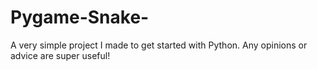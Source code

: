 # Pygame-Snake-
A very simple project I made to get started with Python. Any opinions or advice are super useful!
